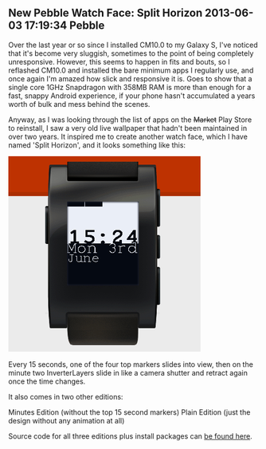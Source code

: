 New Pebble Watch Face: Split Horizon
2013-06-03 17:19:34
Pebble
---

Over the last year or so since I installed CM10.0 to my Galaxy S, I've noticed that it's become very sluggish, sometimes to the point of being completely unresponsive. However, this seems to happen in fits and bouts, so I reflashed CM10.0 and installed the bare minimum apps I regularly use, and once again I'm amazed how slick and responsive it is. Goes to show that a single core 1GHz Snapdragon with 358MB RAM is more than enough for a fast, snappy Android experience, if your phone hasn't accumulated a years worth of bulk and mess behind the scenes.

Anyway, as I was looking through the list of apps on the <del>Market</del> Play Store to reinstall, I saw a very old live wallpaper that hadn't been maintained in over two years. It inspired me to create another watch face, which I have named 'Split Horizon', and it looks something like this:

![](/assets/import/media/2013/06/sh-preview.png)

Every 15 seconds, one of the four top markers slides into view, then on the minute two InverterLayers slide in like a camera shutter and retract again once the time changes.

It also comes in two other editions:

Minutes Edition (without the top 15 second markers)
Plain Edition (just the design without any animation at all)

Source code for all three editions plus install packages can <a title="Source Code" href="https://www.dropbox.com/s/cyeegx9l9fsg230/Split%20Horizon%20Source%20and%20Bundle.zip">be found here</a>.

&nbsp;
